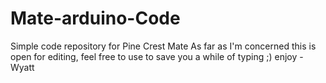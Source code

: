 # Mate-arduino-Code
Simple code repository for Pine Crest Mate
As far as I'm concerned this is open for editing, feel free to use to save you a while of typing
;)
enjoy
-Wyatt

